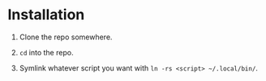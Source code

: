 # Installation

1) Clone the repo somewhere.

2) `cd` into the repo.

3) Symlink whatever script you want with `ln -rs <script> ~/.local/bin/`.

